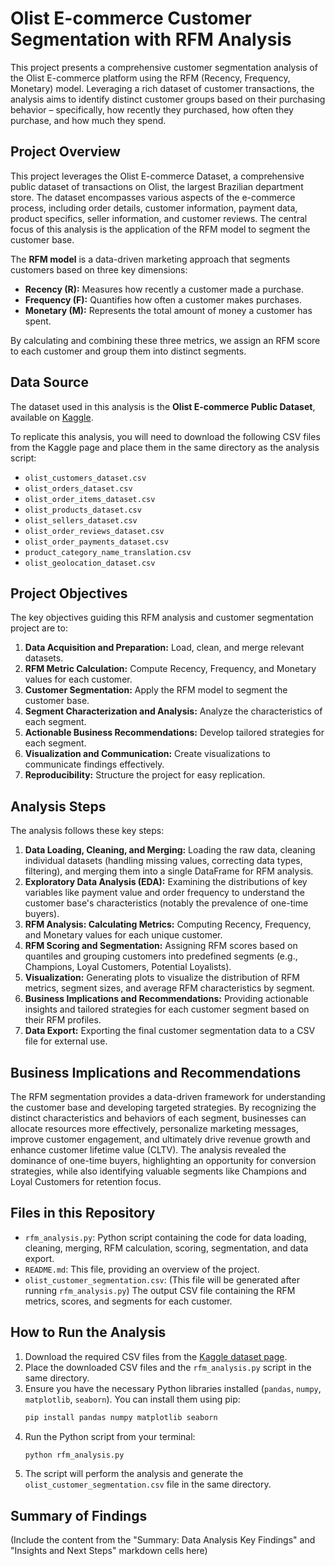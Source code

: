 # Olist E-commerce Customer Segmentation with RFM Analysis

This project presents a comprehensive customer segmentation analysis of the Olist E-commerce platform using the RFM (Recency, Frequency, Monetary) model. Leveraging a rich dataset of customer transactions, the analysis aims to identify distinct customer groups based on their purchasing behavior – specifically, how recently they purchased, how often they purchase, and how much they spend.

## Project Overview

This project leverages the Olist E-commerce Dataset, a comprehensive public dataset of transactions on Olist, the largest Brazilian department store. The dataset encompasses various aspects of the e-commerce process, including order details, customer information, payment data, product specifics, seller information, and customer reviews. The central focus of this analysis is the application of the RFM model to segment the customer base.

The **RFM model** is a data-driven marketing approach that segments customers based on three key dimensions:

*   **Recency (R):** Measures how recently a customer made a purchase.
*   **Frequency (F):** Quantifies how often a customer makes purchases.
*   **Monetary (M):** Represents the total amount of money a customer has spent.

By calculating and combining these three metrics, we assign an RFM score to each customer and group them into distinct segments.

## Data Source

The dataset used in this analysis is the **Olist E-commerce Public Dataset**, available on [Kaggle](https://www.kaggle.com/datasets/olistbr/brazilian-ecommerce).

To replicate this analysis, you will need to download the following CSV files from the Kaggle page and place them in the same directory as the analysis script:

*   `olist_customers_dataset.csv`
*   `olist_orders_dataset.csv`
*   `olist_order_items_dataset.csv`
*   `olist_products_dataset.csv`
*   `olist_sellers_dataset.csv`
*   `olist_order_reviews_dataset.csv`
*   `olist_order_payments_dataset.csv`
*   `product_category_name_translation.csv`
*   `olist_geolocation_dataset.csv`

## Project Objectives

The key objectives guiding this RFM analysis and customer segmentation project are to:

1.  **Data Acquisition and Preparation:** Load, clean, and merge relevant datasets.
2.  **RFM Metric Calculation:** Compute Recency, Frequency, and Monetary values for each customer.
3.  **Customer Segmentation:** Apply the RFM model to segment the customer base.
4.  **Segment Characterization and Analysis:** Analyze the characteristics of each segment.
5.  **Actionable Business Recommendations:** Develop tailored strategies for each segment.
6.  **Visualization and Communication:** Create visualizations to communicate findings effectively.
7.  **Reproducibility:** Structure the project for easy replication.

## Analysis Steps

The analysis follows these key steps:

1.  **Data Loading, Cleaning, and Merging:** Loading the raw data, cleaning individual datasets (handling missing values, correcting data types, filtering), and merging them into a single DataFrame for RFM analysis.
2.  **Exploratory Data Analysis (EDA):** Examining the distributions of key variables like payment value and order frequency to understand the customer base's characteristics (notably the prevalence of one-time buyers).
3.  **RFM Analysis: Calculating Metrics:** Computing Recency, Frequency, and Monetary values for each unique customer.
4.  **RFM Scoring and Segmentation:** Assigning RFM scores based on quantiles and grouping customers into predefined segments (e.g., Champions, Loyal Customers, Potential Loyalists).
5.  **Visualization:** Generating plots to visualize the distribution of RFM metrics, segment sizes, and average RFM characteristics by segment.
6.  **Business Implications and Recommendations:** Providing actionable insights and tailored strategies for each customer segment based on their RFM profiles.
7.  **Data Export:** Exporting the final customer segmentation data to a CSV file for external use.

## Business Implications and Recommendations

The RFM segmentation provides a data-driven framework for understanding the customer base and developing targeted strategies. By recognizing the distinct characteristics and behaviors of each segment, businesses can allocate resources more effectively, personalize marketing messages, improve customer engagement, and ultimately drive revenue growth and enhance customer lifetime value (CLTV). The analysis revealed the dominance of one-time buyers, highlighting an opportunity for conversion strategies, while also identifying valuable segments like Champions and Loyal Customers for retention focus.

## Files in this Repository

*   `rfm_analysis.py`: Python script containing the code for data loading, cleaning, merging, RFM calculation, scoring, segmentation, and data export.
*   `README.md`: This file, providing an overview of the project.
*   `olist_customer_segmentation.csv`: (This file will be generated after running `rfm_analysis.py`) The output CSV file containing the RFM metrics, scores, and segments for each customer.

## How to Run the Analysis

1.  Download the required CSV files from the [Kaggle dataset page](https://www.kaggle.com/datasets/olistbr/brazilian-ecommerce).
2.  Place the downloaded CSV files and the `rfm_analysis.py` script in the same directory.
3.  Ensure you have the necessary Python libraries installed (`pandas`, `numpy`, `matplotlib`, `seaborn`). You can install them using pip:
    ```bash
    pip install pandas numpy matplotlib seaborn
    ```
4.  Run the Python script from your terminal:
    ```bash
    python rfm_analysis.py
    ```
5.  The script will perform the analysis and generate the `olist_customer_segmentation.csv` file in the same directory.

## Summary of Findings

(Include the content from the "Summary: Data Analysis Key Findings" and "Insights and Next Steps" markdown cells here)
